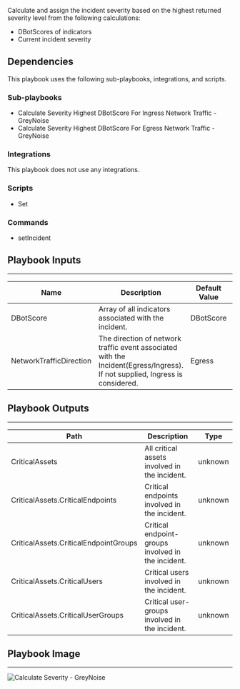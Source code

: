 Calculate and assign the incident severity based on the highest returned severity level from the following calculations:

- DBotScores of indicators
- Current incident severity

## Dependencies

This playbook uses the following sub-playbooks, integrations, and scripts.

### Sub-playbooks
- Calculate Severity Highest DBotScore For Ingress Network Traffic - GreyNoise
- Calculate Severity Highest DBotScore For Egress Network Traffic - GreyNoise

### Integrations

This playbook does not use any integrations.

### Scripts
- Set

### Commands
- setIncident

## Playbook Inputs

---

| **Name** | **Description** | **Default Value** | **Required** |
| --- | --- | --- | --- |
| DBotScore | Array of all indicators associated with the incident.  | DBotScore | Optional |
| NetworkTrafficDirection | The direction of network traffic event associated with the Incident\(Egress/Ingress\). If not supplied, Ingress is considered. | Egress | Optional |

## Playbook Outputs

---

| **Path** | **Description** | **Type** |
| --- | --- | --- |
| CriticalAssets | All critical assets involved in the incident. | unknown |
| CriticalAssets.CriticalEndpoints | Critical endpoints involved in the incident. | unknown |
| CriticalAssets.CriticalEndpointGroups | Critical endpoint-groups involved in the incident. | unknown |
| CriticalAssets.CriticalUsers | Critical users involved in the incident. | unknown |
| CriticalAssets.CriticalUserGroups | Critical user-groups involved in the incident. | unknown |

## Playbook Image

---
![Calculate Severity - GreyNoise](./../doc_files/Calculate_Severity_-_GreyNoise.png)